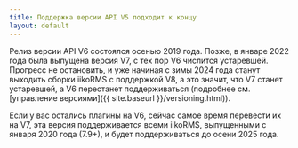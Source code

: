 ```yaml
---
title: Поддержка версии API V5 подходит к концу
layout: default
---
```

Релиз версии API V6 состоялся осенью 2019 года. 
Позже, в январе 2022 года была выпущена версия V7, с тех пор V6 числится устаревшей. 
Прогресс не остановить, и уже начиная с зимы 2024 года станут выходить сборки iikoRMS с поддержкой V8, 
а это значит, что V7 станет устаревшей, а V6 перестанет поддерживаться 
(подробнее см. [управление версиями]({{ site.baseurl }}/versioning.html)).

Если у вас остались плагины на V6, сейчас самое время перевести их на V7, 
эта версия поддерживается всеми iikoRMS, выпущенными с января 2020 года (7.9+), 
и будет поддерживаться до осени 2025 года.